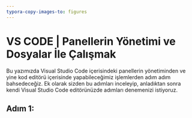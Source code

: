 ```yaml
---
typora-copy-images-to: figures
---
```


# VS CODE | Panellerin Yönetimi ve Dosyalar İle Çalışmak	



Bu yazımızda Visual Studio Code içerisindeki panellerin yönetiminden ve yine kod editörü içerisinde yapabileceğimiz işlemlerden adım adım bahsedeceğiz. Ek olarak sizden bu adımları inceleyip, anladıktan sonra kendi Visual Studio Code editörünüzde adımları denemenizi istiyoruz. 



## Adım 1: 